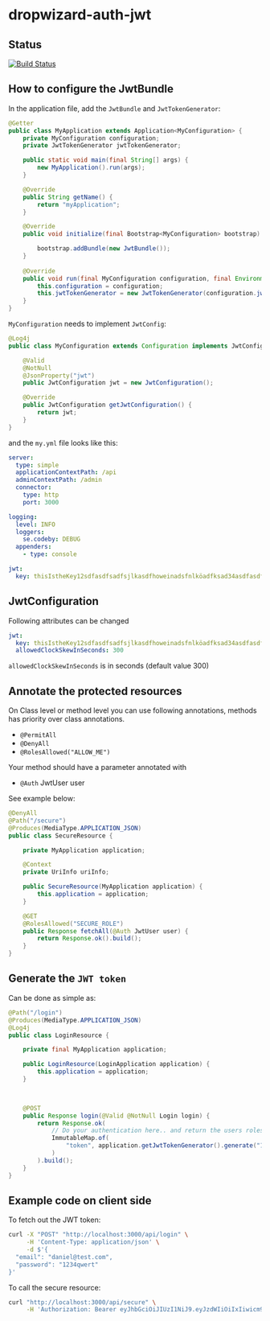 # dropwizard-auth-jwt

## Status

[![Build Status](https://travis-ci.com/CodeByAB/dropwizard-auth-jwt.svg?branch=master)](https://travis-ci.com/CodeByAB/dropwizard-auth-jwt)

## How to configure the JwtBundle

In the application file, add the `JwtBundle` and `JwtTokenGenerator`:

```java
@Getter
public class MyApplication extends Application<MyConfiguration> {
    private MyConfiguration configuration;
    private JwtTokenGenerator jwtTokenGenerator;

    public static void main(final String[] args) {
        new MyApplication().run(args);
    }

    @Override
    public String getName() {
        return "myApplication";
    }

    @Override
    public void initialize(final Bootstrap<MyConfiguration> bootstrap) {

        bootstrap.addBundle(new JwtBundle());
    }
    
    @Override
    public void run(final MyConfiguration configuration, final Environment environment) {
        this.configuration = configuration;
        this.jwtTokenGenerator = new JwtTokenGenerator(configuration.jwt);
    }    
}
```

`MyConfiguration` needs to implement `JwtConfig`:

```java
@Log4j
public class MyConfiguration extends Configuration implements JwtConfig {

    @Valid
    @NotNull
    @JsonProperty("jwt")
    public JwtConfiguration jwt = new JwtConfiguration();

    @Override
    public JwtConfiguration getJwtConfiguration() {
        return jwt;
    }
}

``` 

and the `my.yml` file looks like this:

```yaml
server:
  type: simple
  applicationContextPath: /api
  adminContextPath: /admin
  connector:
    type: http
    port: 3000

logging:
  level: INFO
  loggers:
    se.codeby: DEBUG
  appenders:
    - type: console

jwt:
  key: thisIstheKey12sdfasdfsadfsjlkasdfhoweinadsfnlköadfksad34asdfasdf5

```

## JwtConfiguration

Following attributes can be changed

```yaml
jwt:
  key: thisIstheKey12sdfasdfsadfsjlkasdfhoweinadsfnlköadfksad34asdfasdf5
  allowedClockSkewInSeconds: 300
```

`allowedClockSkewInSeconds` is in seconds (default value 300)

## Annotate the protected resources

On Class level or method level you can use following annotations,  methods has priority over class annotations.

- `@PermitAll`
- `@DenyAll`
- `@RolesAllowed("ALLOW_ME")`

Your method should have a parameter annotated with

- `@Auth` JwtUser user

See example below:

```java
@DenyAll
@Path("/secure")
@Produces(MediaType.APPLICATION_JSON)
public class SecureResource {

    private MyApplication application;

    @Context
    private UriInfo uriInfo;

    public SecureResource(MyApplication application) {
        this.application = application;
    }

    @GET
    @RolesAllowed("SECURE_ROLE")
    public Response fetchAll(@Auth JwtUser user) {
        return Response.ok().build();
    }
}
```

## Generate the `JWT token`

Can be done as simple as:

```java
@Path("/login")
@Produces(MediaType.APPLICATION_JSON)
@Log4j
public class LoginResource {

    private final MyApplication application;

    public LoginResource(LoginApplication application) {
        this.application = application;
    }

   

    @POST
    public Response login(@Valid @NotNull Login login) {
        return Response.ok(
            // Do your authentication here.. and return the users roles
            ImmutableMap.of(
                "token", application.getJwtTokenGenerator().generate("1", "Daniel", ImmutableList.of("SECURE_ROLE"))
            )
        ).build();
    }
}

```

## Example code on client side

To fetch out the JWT token:

```bash
curl -X "POST" "http://localhost:3000/api/login" \
     -H 'Content-Type: application/json' \
     -d $'{
  "email": "daniel@test.com",
  "password": "1234qwert"
}'

```

To call the secure resource:

```bash
curl "http://localhost:3000/api/secure" \
     -H 'Authorization: Bearer eyJhbGciOiJIUzI1NiJ9.eyJzdWIiOiIxIiwicm9sZXMiOiJVU0VSIiwidXNlciI6IkRhbmllbCIsImlhdCI6MTU1MjU0OTk2NiwianRpIjoiZ1RmT1ljVDZQQ0tSYjJxWFhYcDRFZyJ9.F4r0b8_Aj75LqPnsY_-Cc8GdT2k93B-Iwq4DovxLUxU'

```
